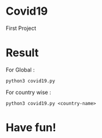 # Covid19

First Project

# Result
For Global : 
```
python3 covid19.py
```

For country wise : 
```
python3 covid19.py <country-name>
```

# Have fun!


